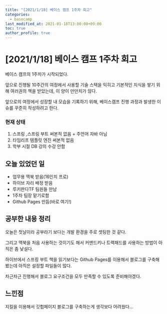```yaml
---
title: "[2021/1/18] 베이스 캠프 1주차 회고"
categories: 
  - basecamp
last_modified_at: 2021-01-18T13:00:00+09:00
toc: true
author_profile: true
---
```


# [2021/1/18] 베이스 캠프 1주차 회고

베이스 캠프의 1주차가 시작되었다.

앞으로 진행될 10주간의 여정에서 사용할 기술 스택을 익히고 기본적인 지식을 쌓기 위해 여러권의 책을 받았는데, 이 양이 만만치가 않다.

앞으로의 여정에서 성장할 내 모습을 기록하기 위해, 베이스캠프 진행 과정과 발생한 이슈를 꾸준히 작성하려고 한다.

### 현재 상태

1. 스프링 ,스프링 부트 써본적 없음 + 주언어 자바 아님
2. 타임리프 템플릿 엔진 써본적 없음
3. 학부 시절 DB 강의 수강 안함



## 오늘 있었던 일

- 업무용 맥북 받음(16인치 프로)
- 하이브 자리 배정 받음
- 루키판다TF 팀원들 만남
- 1주차 팀장 맡기로함
- Github Pages 만듬(바로 여기!)

## 공부한 내용 정리

오늘은 첫날이라 공부라기 보다는 개발 환경을 주로 셋팅한 것 같다.

그리고 맥북을 처음 사용하는 것이기도 해서 커맨드키나 트랙패드를 사용하는 방법이 아직은 좀 낯설다.

하이브에서 스프링 부트 책을 읽기보다는 Github Pages를 이용해서 블로그를 구축해봤는데 아직은 설정할 파일들이 많다.

차근차근 진행해서 블로그 요구조건을 모두 만족할 수 있도록 준비해야겠다.

## 느낀점

지킬을 이용해서 깃헙페이지 블로그를 구축하는게 생각보다 어려웠다...